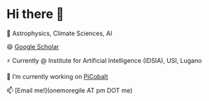 # Hi there 👋

🔭 Astrophysics, Climate Sciences, AI

😄 [Google Scholar](https://scholar.google.com/citations?user=vUUxySYAAAAJ)

⚡ Currently @ Institute for Artificial Intelligence (IDSIA), USI, Lugano

🌱 I’m currently working on [PiCobalt](picobalt.com)

📫 [Email me!](onemoregile AT pm DOT me)  

